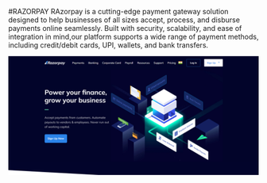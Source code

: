 #RAZORPAY
RAzorpay is a cutting-edge payment gateway solution designed to help businesses of all sizes accept,
process, and disburse payments online seamlessly. Built with security, scalability, and ease of
integration in mind,our platform supports a wide range of payment methods, 
including credit/debit cards, UPI, wallets, and bank transfers.


![image alt](https://github.com/Priyanshu8012/RAZORPAY-CLONE-WEBSITE/blob/6c10c5cd247c4bdbe73ebfe0a1563072733b7ba4/Screenshot%202024-11-23%20200549.png)




